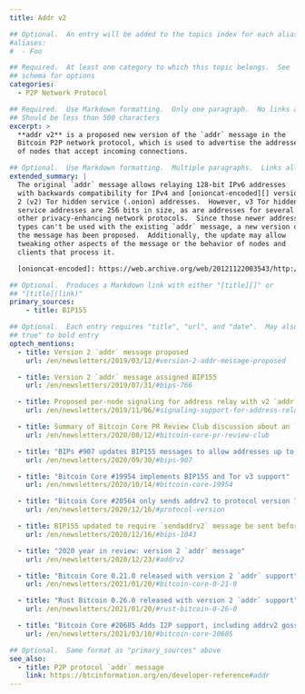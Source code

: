 ```yaml
---
title: Addr v2

## Optional.  An entry will be added to the topics index for each alias
#aliases:
#  - Foo

## Required.  At least one category to which this topic belongs.  See
## schema for options
categories:
  - P2P Network Protocol

## Required.  Use Markdown formatting.  Only one paragraph.  No links allowed.
## Should be less than 500 characters
excerpt: >
  **addr v2** is a proposed new version of the `addr` message in the
  Bitcoin P2P network protocol, which is used to advertise the addresses
  of nodes that accept incoming connections.

## Optional.  Use Markdown formatting.  Multiple paragraphs.  Links allowed.
extended_summary: |
  The original `addr` message allows relaying 128-bit IPv6 addresses
  with backwards compatibility for IPv4 and [onioncat-encoded][] version
  2 (v2) Tor hidden service (.onion) addresses.  However, v3 Tor hidden
  service addresses are 256 bits in size, as are addresses for several
  other privacy-enhancing network protocols.  Since those newer address
  types can't be used with the existing `addr` message, a new version of
  the message has been proposed.  Additionally, the update may allow
  tweaking other aspects of the message or the behavior of nodes and
  clients that process it.

  [onioncat-encoded]: https://web.archive.org/web/20121122003543/http://www.cypherpunk.at/onioncat/wiki/OnionCat

## Optional.  Produces a Markdown link with either "[title][]" or
## "[title](link)"
primary_sources:
    - title: BIP155

## Optional.  Each entry requires "title", "url", and "date".  May also use "feature:
## true" to bold entry
optech_mentions:
  - title: Version 2 `addr` message proposed
    url: /en/newsletters/2019/03/12/#version-2-addr-message-proposed

  - title: Version 2 `addr` message assigned BIP155
    url: /en/newsletters/2019/07/31/#bips-766

  - title: Proposed per-node signaling for address relay with v2 `addr` messages
    url: /en/newsletters/2019/11/06/#signaling-support-for-address-relay

  - title: Summary of Bitcoin Core PR Review Club discussion about an `addr` v2 PR
    url: /en/newsletters/2020/08/12/#bitcoin-core-pr-review-club

  - title: "BIPs #907 updates BIP155 messages to allow addresses up to 512 bytes"
    url: /en/newsletters/2020/09/30/#bips-907

  - title: "Bitcoin Core #19954 implements BIP155 and Tor v3 support"
    url: /en/newsletters/2020/10/14/#bitcoin-core-19954

  - title: "Bitcoin Core #20564 only sends addrv2 to protocol version 70016 peers"
    url: /en/newsletters/2020/12/16/#protocol-version

  - title: BIP155 updated to require `sendaddrv2` message be sent before `verack`
    url: /en/newsletters/2020/12/16/#bips-1043

  - title: "2020 year in review: version 2 `addr` message"
    url: /en/newsletters/2020/12/23/#addrv2

  - title: "Bitcoin Core 0.21.0 released with version 2 `addr` support"
    url: /en/newsletters/2021/01/20/#bitcoin-core-0-21-0

  - title: "Rust Bitcoin 0.26.0 released with version 2 `addr` support"
    url: /en/newsletters/2021/01/20/#rust-bitcoin-0-26-0

  - title: "Bitcoin Core #20685 Adds I2P support, including addrv2 gossiping"
    url: /en/newsletters/2021/03/10/#bitcoin-core-20685

## Optional.  Same format as "primary_sources" above
see_also:
  - title: P2P protocol `addr` message
    link: https://btcinformation.org/en/developer-reference#addr
---
```

